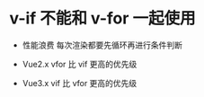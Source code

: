# v-if 不能和 v-for 一起使用 

- 性能浪费 每次渲染都要先循环再进行条件判断 

- Vue2.x vfor 比 vif 更高的优先级

- Vue3.x vif 比 vfor 更高的优先级